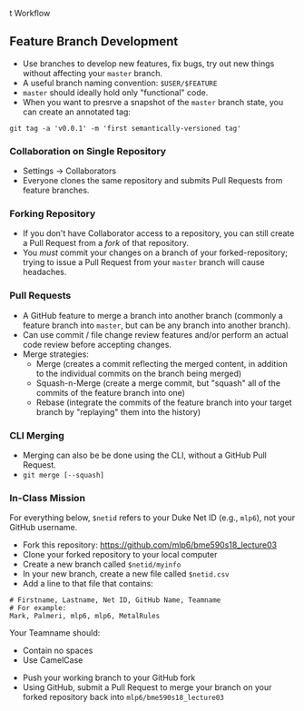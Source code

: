 t Workflow

## Feature Branch Development
* Use branches to develop new features, fix bugs, try out new things without affecting your `master` branch.
* A useful branch naming convention: `$USER/$FEATURE`
* `master` should ideally hold only "functional" code.
* When you want to presrve a snapshot of the `master` branch state, you can create an annotated tag:
```
git tag -a 'v0.0.1' -m 'first semantically-versioned tag'
```

### Collaboration on Single Repository
* Settings -> Collaborators
* Everyone clones the same repository and submits Pull Requests from feature branches.

### Forking Repository
* If you don't have Collaborator access to a repository, you can still create a Pull Request from a *fork* of that repository.
* You *must* commit your changes on a branch of your forked-repository; trying
  to issue a Pull Request from your `master` branch will cause headaches.

### Pull Requests 
* A GitHub feature to merge a branch into another branch (commonly a feature
  branch into `master`, but can be any branch into another branch).
* Can use commit / file change review features and/or perform an actual code
  review before accepting changes.
* Merge strategies:
  + Merge (creates a commit reflecting the merged content, in addition to the
    individual commits on the branch being merged)
  + Squash-n-Merge (create a merge commit, but "squash" all of the commits of
    the feature branch into one)
  + Rebase (integrate the commits of the feature branch into your target branch
    by "replaying" them into the history)

### CLI Merging
* Merging can also be be done using the CLI, without a GitHub Pull Request.
* `git merge [--squash]`

### In-Class Mission
For everything below, `$netid` refers to your Duke Net ID (e.g., `mlp6`), not your GitHub username.
* Fork this repository: https://github.com/mlp6/bme590s18_lecture03
* Clone your forked repository to your local computer
* Create a new branch called `$netid/myinfo`
* In your new branch, create a new file called `$netid.csv`
* Add a line to that file that contains:
```
# Firstname, Lastname, Net ID, GitHub Name, Teamname
# For example:
Mark, Palmeri, mlp6, mlp6, MetalRules
```
Your Teamname should:
  + Contain no spaces
  + Use CamelCase
* Push your working branch to your GitHub fork
* Using GitHub, submit a Pull Request to merge your branch on your forked
  repository back into `mlp6/bme590s18_lecture03`
